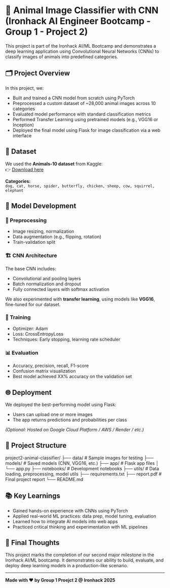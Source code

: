 # 🧠 Animal Image Classifier with CNN (Ironhack AI Engineer Bootcamp - Group 1 - Project 2)

This project is part of the Ironhack AI/ML Bootcamp and demonstrates a deep learning application using Convolutional Neural Networks (CNNs) to classify images of animals into predefined categories.

## 🗂 Project Overview

In this project, we:

- Built and trained a CNN model from scratch using PyTorch
- Preprocessed a custom dataset of ~28,000 animal images across 10 categories
- Evaluated model performance with standard classification metrics
- Performed Transfer Learning using pretrained models (e.g., VGG16 or Inception)
- Deployed the final model using Flask for image classification via a web interface

## 📁 Dataset

We used the **Animals-10 dataset** from Kaggle:  
👉 [Download here](https://www.kaggle.com/datasets/alessiocorrado99/animals10/data)

**Categories:**  
`dog, cat, horse, spider, butterfly, chicken, sheep, cow, squirrel, elephant`

## 🧪 Model Development

### 🔧 Preprocessing

- Image resizing, normalization
- Data augmentation (e.g., flipping, rotation)
- Train-validation split

### 🏗 CNN Architecture

The base CNN includes:

- Convolutional and pooling layers
- Batch normalization and dropout
- Fully connected layers with softmax activation

We also experimented with **transfer learning**, using models like **VGG16**, fine-tuned for our dataset.

### 🧠 Training

- Optimizer: Adam
- Loss: CrossEntropyLoss
- Techniques: Early stopping, learning rate scheduler

### 📊 Evaluation

- Accuracy, precision, recall, F1-score
- Confusion matrix visualization
- Best model achieved XX% accuracy on the validation set

## 🌐 Deployment

We deployed the best-performing model using Flask:

- Users can upload one or more images
- The app returns predictions and probabilities per class

_(Optional: Hosted on Google Cloud Platform / AWS / Render / etc.)_

## 📄 Project Structure

project2-animal-classifier/
├── data/              # Sample images for testing
├── models/            # Saved models (CNN, VGG16, etc.)
├── app/               # Flask app files
│   └── app.py
├── notebooks/         # Development notebooks
├── utils/             # Data loading, preprocessing, model utils
├── requirements.txt
├── report.pdf         # Final project report
└── README.md


## 📚 Key Learnings

- Gained hands-on experience with CNNs using PyTorch
- Applied real-world ML practices: data prep, model tuning, evaluation
- Learned how to integrate AI models into web apps
- Practiced critical thinking and experimentation with ML pipelines

## 🏁 Final Thoughts

This project marks the completion of our second major milestone in the Ironhack AI/ML bootcamp. It demonstrates our ability to build, evaluate, and deploy deep learning models in a production-like scenario.

---

**Made with ❤️ by Group 1 Proejct 2 @ Ironhack 2025**

